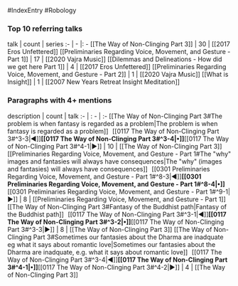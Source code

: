 #IndexEntry #Robology

### Top 10 referring talks
talk | count | series
:- | - |: -
[[The Way of Non-Clinging Part 3]] | 30 | [[2017 Eros Unfettered]]
[[Preliminaries Regarding Voice, Movement, and Gesture - Part 1]] | 17 | [[2020 Vajra Music]]
[[Dilemmas and Delineations - How did we get here Part 1]] | 4 | [[2017 Eros Unfettered]]
[[Preliminaries Regarding Voice, Movement, and Gesture - Part 2]] | 1 | [[2020 Vajra Music]]
[[What is Insight]] | 1 | [[2007 New Years Retreat Insight Meditation]]

### Paragraphs with 4+ mentions
description | count | talk
:- | : - | :-
[[The Way of Non-Clinging Part 3#The problem is when fantasy is regarded as a problem\|The problem is when fantasy is regarded as a problem]] &nbsp;&nbsp;[[0117 The Way of Non-Clinging Part 3#^3-3\|◀]]**[[0117 The Way of Non-Clinging Part 3#^3-4\|•]]**[[0117 The Way of Non-Clinging Part 3#^4-1\|▶]] | 10 | [[The Way of Non-Clinging Part 3]]
[[Preliminaries Regarding Voice, Movement, and Gesture - Part 1#The "why" images and fantasies will always have consequences\|The "why" (images and fantasies) will always have consequences]] &nbsp;&nbsp;[[0301 Preliminaries Regarding Voice, Movement, and Gesture - Part 1#^8-3\|◀]]**[[0301 Preliminaries Regarding Voice, Movement, and Gesture - Part 1#^8-4\|•]]**[[0301 Preliminaries Regarding Voice, Movement, and Gesture - Part 1#^9-1\|▶]] | 8 | [[Preliminaries Regarding Voice, Movement, and Gesture - Part 1]]
[[The Way of Non-Clinging Part 3#Fantasy of the Buddhist path\|Fantasy of the Buddhist path]] &nbsp;&nbsp;[[0117 The Way of Non-Clinging Part 3#^3-1\|◀]]**[[0117 The Way of Non-Clinging Part 3#^3-2\|•]]**[[0117 The Way of Non-Clinging Part 3#^3-3\|▶]] | 8 | [[The Way of Non-Clinging Part 3]]
[[The Way of Non-Clinging Part 3#Sometimes our fantasies about the Dharma are inadquate eg what it says about romantic love\|Sometimes our fantasies about the Dharma are inadquate, e.g. what it says about romantic love]] &nbsp;&nbsp;[[0117 The Way of Non-Clinging Part 3#^3-4\|◀]]**[[0117 The Way of Non-Clinging Part 3#^4-1\|•]]**[[0117 The Way of Non-Clinging Part 3#^4-2\|▶]] | 4 | [[The Way of Non-Clinging Part 3]]

